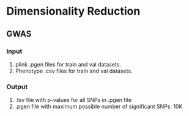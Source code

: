 # Dimensionality Reduction

## GWAS

### Input

1. plink .pgen files for train and val datasets.
2. Phenotype .csv files for train and val datasets.

### Output

1. .tsv file with p-values for all SNPs in .pgen file
2. .pgen file with maximum possible number of significant SNPs: 10K